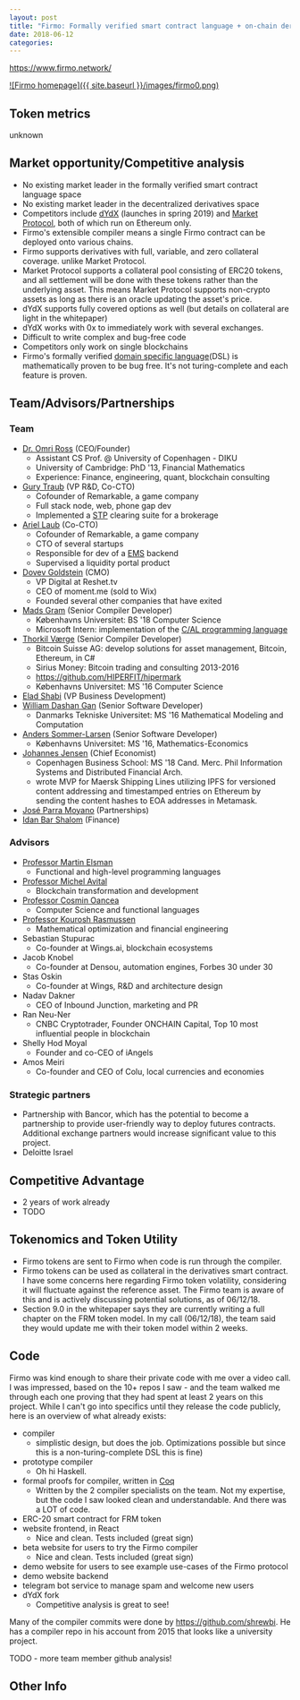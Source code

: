 ```yaml
---
layout: post
title: "Firmo: Formally verified smart contract language + on-chain derivatives protocol"
date: 2018-06-12
categories:
---
```

https://www.firmo.network/

[![Firmo homepage]({{ site.baseurl }}/images/firmo0.png)](https://www.firmo.network/)

## Token metrics
unknown

## Market opportunity/Competitive analysis
- No existing market leader in the formally verified smart contract language space
- No existing market leader in the decentralized derivatives space
- Competitors include [dYdX](https://dydx.exchange/) (launches in spring 2019) and [Market Protocol](https://marketprotocol.io/), both of which run on Ethereum only.
- Firmo's extensible compiler means a single Firmo contract can be deployed onto various chains.
- Firmo supports derivatives with full, variable, and zero collateral coverage. unlike Market Protocol.
- Market Protocol supports a collateral pool consisting of ERC20 tokens, and all settlement will be done with these tokens rather than the underlying asset. This means Market Protocol supports non-crypto assets as long as there is an oracle updating the asset's price.
- dYdX supports fully covered options as well (but details on collateral are light in the whitepaper)
- dYdX works with 0x to immediately work with several exchanges.
- Difficult to write complex and bug-free code
- Competitors only work on single blockchains
- Firmo's formally verified [domain specific language](https://en.wikipedia.org/wiki/Domain-specific_language)(DSL) is mathematically proven to be bug free. It's not turing-complete and each feature is proven.

## Team/Advisors/Partnerships
### Team
- [Dr. Omri Ross](https://www.linkedin.com/in/omriross/) (CEO/Founder)
  - Assistant CS Prof. @ University of Copenhagen - DIKU
  - University of Cambridge: PhD '13, Financial Mathematics
  - Experience: Finance, engineering, quant, blockchain consulting
- [Gury Traub](https://www.linkedin.com/in/gurytraub/) (VP R&D, Co-CTO)
  - Cofounder of Remarkable, a game company
  - Full stack node, web, phone gap dev
  - Implemented a [STP](https://en.wikipedia.org/wiki/Straight-through_processing) clearing suite for a brokerage
- [Ariel Laub](https://www.linkedin.com/in/ariellaub/) (Co-CTO)
  - Cofounder of Remarkable, a game company
  - CTO of several startups
  - Responsible for dev of a [EMS](https://en.wikipedia.org/wiki/Execution_management_system) backend
  - Supervised a liquidity portal product
- [Dovev Goldstein](https://www.linkedin.com/in/dovev/) (CMO)
  - VP Digital at Reshet.tv
  - CEO of moment.me (sold to Wix)
  - Founded several other companies that have exited
- [Mads Gram](https://www.linkedin.com/in/mads-gram-7552a385/) (Senior Compiler Developer)
  - Københavns Universitet: BS '18 Computer Science
  - Microsoft Intern: implementation of the [C/AL programming language](https://en.wikipedia.org/wiki/C/AL)
- [Thorkil Værge](https://www.linkedin.com/in/thorkil-v%C3%A6rge-29476714/) (Senior Compiler Developer)
  - Bitcoin Suisse AG: develop solutions for asset management, Bitcoin, Ethereum, in C#
  - Sirius Money: Bitcoin trading and consulting 2013-2016
  - https://github.com/HIPERFIT/hipermark
  - Københavns Universitet: MS '16 Computer Science
- [Elad Shabi](https://www.linkedin.com/in/elad-shabi-3b330b19/) (VP Business Development)
- [William Dashan Gan](https://www.linkedin.com/in/william-dashan-gan-18685b81/) (Senior Software Developer)
  - Danmarks Tekniske Universitet: MS '16 Mathematical Modeling and Computation
- [Anders Sommer-Larsen](https://www.linkedin.com/in/anderssommerlarsen/) (Senior Software Developer)
  - Københavns Universitet: MS '16, Mathematics-Economics
- [Johannes Jensen](https://www.linkedin.com/in/johannes-rude-jensen-756b0bb6/) (Chief Economist)
  - Copenhagen Business School: MS '18 Cand. Merc. Phil Information Systems and Distributed Financial Arch.
  - wrote MVP for Maersk Shipping Lines utilizing IPFS for versioned content addressing and timestamped entries on Ethereum by sending the content hashes to EOA addresses in Metamask.
- [José Parra Moyano](https://www.linkedin.com/in/jose-parra-moyano/) (Partnerships)
- [Idan Bar Shalom](https://www.linkedin.com/in/idan-bar-shalom-2ba03b85/) (Finance)
### Advisors
- [Professor Martin Elsman](https://www.linkedin.com/in/elsman/)
  - Functional and high-level programming languages
- [Professor Michel Avital](https://www.linkedin.com/in/michelavital/)
  - Blockchain transformation and development
- [Professor Cosmin Oancea](https://www.linkedin.com/in/cosmin-oancea-33a69793/)
  - Computer Science and functional languages
- [Professor Kourosh Rasmussen](https://www.linkedin.com/in/kourosh-marjani-rasmussen-79b933/)
  - Mathematical optimization and financial engineering
- Sebastian Stupurac
  - Co-founder at Wings.ai, blockchain ecosystems
- Jacob Knobel
  - Co-founder at Densou, automation engines, Forbes 30 under 30
- Stas Oskin
  - Co-founder at Wings, R&D and architecture design
- Nadav Dakner
  - CEO of Inbound Junction, marketing and PR
- Ran Neu-Ner
  - CNBC Cryptotrader, Founder ONCHAIN Capital, Top 10 most influential people in blockchain
- Shelly Hod Moyal
  - Founder and co-CEO of iAngels
- Amos Meiri
  - Co-founder and CEO of Colu, local currencies and economies

### Strategic partners
- Partnership with Bancor, which has the potential to become a partnership to provide user-friendly way to deploy futures contracts. Additional exchange partners would increase significant value to this project.
- Deloitte Israel

## Competitive Advantage
- 2 years of work already
- TODO

## Tokenomics and Token Utility
- Firmo tokens are sent to Firmo when code is run through the compiler.
- Firmo tokens can be used as collateral in the derivatives smart contract. I have some concerns here regarding Firmo token volatility, considering it will fluctuate against the reference asset. The Firmo team is aware of this and is actively discussing potential solutions, as of 06/12/18.
- Section 9.0 in the whitepaper says they are currently writing a full chapter on the FRM token model. In my call (06/12/18), the team said they would update me with their token model within 2 weeks.

## Code
Firmo was kind enough to share their private code with me over a video call. I was impressed, based on the 10+ repos I saw - and the team walked me through each one proving that they had spent at least 2 years on this project. While I can't go into specifics until they release the code publicly, here is an overview of what already exists:

- compiler
  - simplistic design, but does the job. Optimizations possible but since this is a non-turing-complete DSL this is fine)
- prototype compiler
  - Oh hi Haskell.
- formal proofs for compiler, written in [Coq](https://coq.inria.fr/)
  - Written by the 2 compiler specialists on the team. Not my expertise, but the code I saw looked clean and understandable. And there was a LOT of code.
- ERC-20 smart contract for FRM token
- website frontend, in React
  - Nice and clean. Tests included (great sign)
- beta website for users to try the Firmo compiler
  - Nice and clean. Tests included (great sign)
- demo website for users to see example use-cases of the Firmo protocol
- demo website backend
- telegram bot service to manage spam and welcome new users
- dYdX fork
  - Competitive analysis is great to see!

Many of the compiler commits were done by https://github.com/shrewbi. He has a compiler repo in his account from 2015 that looks like a university project.

TODO - more team member github analysis!

## Other Info
